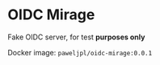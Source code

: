 # OIDC Mirage

Fake OIDC server, for test **purposes only**

Docker image: `paweljpl/oidc-mirage:0.0.1`
